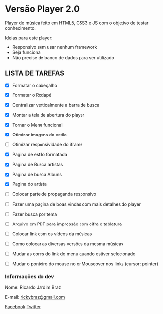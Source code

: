 # Versão Player 2.0

Player de música feito em HTML5, CSS3 e JS com o objetivo de testar conhecimento.


Ideias para este player:
* Responsivo sem usar nenhum framework
* Seja funcional
* Não precise de banco de dados para ser utilizado

## LISTA DE TAREFAS
- [x] Formatar o cabeçalho
- [x] Formatar o Rodapé
- [x] Centralizar verticalmente a barra de busca
- [x] Montar a tela de abertura do player
- [x] Tornar o Menu funcional
- [x] Otimizar imagens do estilo
- [ ] Otimizar responsividade do iframe
- [x] Pagina de estilo formatada
- [x] Pagina de Busca artistas
- [x] Pagina de busca Albuns
- [x] Pagina do artista
- [ ] Colocar parte de propaganda responsivo
- [ ] Fazer uma pagina de boas vindas com mais detalhes do player
- [ ] Fazer busca por tema
- [ ] Arquivo em PDF para impressão com cifra e tablatura
- [ ] Colocar link com os vídeos da músicas
- [ ] Como colocar as diversas versões da mesma músicas
- [ ] Mudar as cores do link do menu quando estiver selecionado
- [ ] Mudar o ponteiro do mouse no onMouseover nos links (cursor: pointer)



### Informações do dev ###
Nome: Ricardo Jardim Braz

E-mail: rickybraz@gmail.com

[Facebook](https://www.facebook.com/ricardo.braz.9/)
[Twitter](https://twitter.com/poseidon_sc/)
